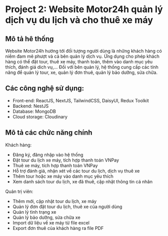 # Project 2: Website Motor24h quản lý dịch vụ du lịch và cho thuê xe máy
## Mô tả hê thống
Website Motor24h hướng tới đối tượng người dùng là những khách hàng có niềm đam mê phượt và cả bên quản lý dịch vụ. Ứng dụng cho phép khách hàng có thể đặt tour, thuê xe máy, thanh toán, thêm vào danh mục yêu thích, 
đánh giá dich vụ,... Đối với bên quản lý, hệ thống cung cấp các tính năng để quản lý tour, xe, quản lý đơn thuê, quản lý bảo dưỡng, sửa chữa.

## Các công nghệ sử dụng:
- Front-end: ReactJS, NextJS, TailwindCSS, DaisyUI, Redux Toolkit
- Backend: NestJS
- Database: MongoDB
- Cloud storage: Cloudinary

## Mô tả các chức năng chính 
Khách hàng: 
- Đăng ký, đăng nhập vào hệ thống 
- Đặt tour du lịch xe máy, tích hợp thanh toán VNPay
- Thuê xe máy, tích hợp thanh toán VNPay
- Hỗ trợ đánh giá, nhận xét về các tour du lịch, dịch vụ thuê xe
- Thêm tour hoặc xe máy vào danh mục yêu thích
- Xem danh sách tour du lịch, xe đã thuê, cập nhật thông tin cá nhân

Quản trị viên:
- Thêm mới, cập nhật tour du lịch, xe máy
- Quản lý đơn đặt tour du lịch, thuê xe của người dùng
- Quản lý tình trạng xe
- Quản lý bảo dưỡng, sửa chữa xe
- Import dữ liệu về xe máy từ file excel
- Export đơn thuê của khách hàng ra file PDF
